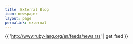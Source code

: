 ```yaml
---
title: External Blog
icon: newspaper
layout: page
permalink: external
---
```


{{ 'http://www.ruby-lang.org/en/feeds/news.rss' | get_feed }}
